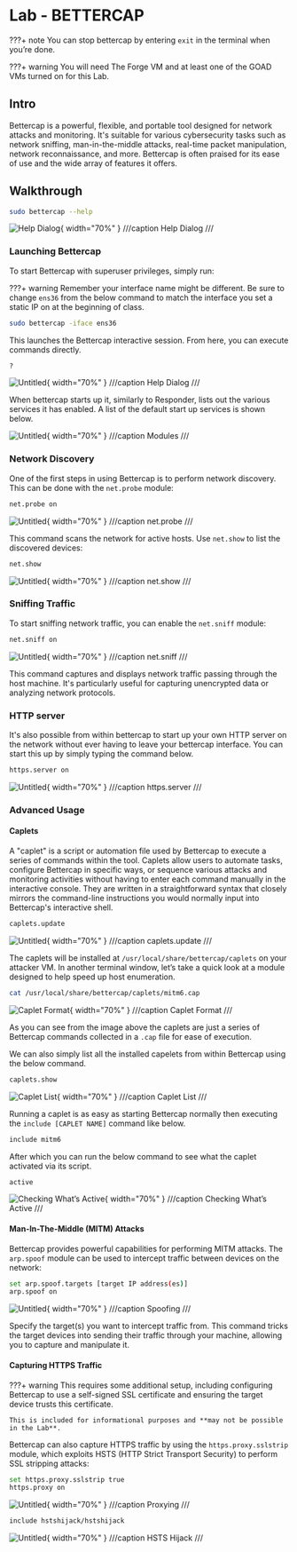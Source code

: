 # Lab - BETTERCAP

???+ note
    You can stop bettercap by entering `exit` in the terminal when you’re done.

???+ warning
    You will need The Forge VM and at least one of the GOAD VMs turned on for this Lab.

## Intro

Bettercap is a powerful, flexible, and portable tool designed for network attacks and monitoring. It's suitable for various cybersecurity tasks such as network sniffing, man-in-the-middle attacks, real-time packet manipulation, network reconnaissance, and more. Bettercap is often praised for its ease of use and the wide array of features it offers.

## Walkthrough

```bash
sudo bettercap --help
```

![Help Dialog](img\Untitled.png){ width="70%" }
///caption
Help Dialog
///

### Launching Bettercap

To start Bettercap with superuser privileges, simply run:

???+ warning
    Remember your interface name might be different. Be sure to change `ens36` from the below command to match the interface you set a static IP on at the beginning of class.

```bash
sudo bettercap -iface ens36
```

This launches the Bettercap interactive session. From here, you can execute commands directly.

```bash
?
```

![Untitled](img\Untitled%201.png){ width="70%" }
///caption
Help Dialog
///

When bettercap starts up it, similarly to Responder, lists out the various services it has enabled. A list of the default start up services is shown below.

![Untitled](img\Untitled%202.png){ width="70%" }
///caption
Modules
///

### Network Discovery

One of the first steps in using Bettercap is to perform network discovery. This can be done with the `net.probe` module:

```bash
net.probe on
```

![Untitled](img\Untitled%203.png){ width="70%" }
///caption
net.probe
///

This command scans the network for active hosts. Use `net.show` to list the discovered devices:

```bash
net.show
```

![Untitled](img\Untitled%204.png){ width="70%" }
///caption
net.show
///

### Sniffing Traffic

To start sniffing network traffic, you can enable the `net.sniff` module:

```bash
net.sniff on
```

![Untitled](img\Untitled%205.png){ width="70%" }
///caption
net.sniff
///

This command captures and displays network traffic passing through the host machine. It's particularly useful for capturing unencrypted data or analyzing network protocols.

### HTTP server

It's also possible from within bettercap to start up your own HTTP server on the network without ever having to leave your bettercap interface. You can start this up by simply typing the command below.

```bash
https.server on
```

![Untitled](img\Untitled%206.png){ width="70%" }
///caption
https.server
///

### Advanced Usage

#### Caplets

A "caplet" is a script or automation file used by Bettercap to execute a series of commands within the tool. Caplets allow users to automate tasks, configure Bettercap in specific ways, or sequence various attacks and monitoring activities without having to enter each command manually in the interactive console. They are written in a straightforward syntax that closely mirrors the command-line instructions you would normally input into Bettercap's interactive shell.

```bash
caplets.update
```

![Untitled](img\Untitled%207.png){ width="70%" }
///caption
caplets.update
///

The caplets will be installed at `/usr/local/share/bettercap/caplets` on your attacker VM. In another terminal window, let’s take a quick look at a module designed to help speed up host enumeration.

```bash
cat /usr/local/share/bettercap/caplets/mitm6.cap
```

![Caplet Format](img\image.png){ width="70%" }
///caption
Caplet Format
///

As you can see from the image above the caplets are just a series of Bettercap commands collected in a `.cap` file for ease of execution. 

We can also simply list all the installed capelets from within Bettercap using the below command.

```bash
caplets.show
```

![Caplet List](img\Untitled%208.png){ width="70%" }
///caption
Caplet List
///

Running a caplet is as easy as starting Bettercap normally then executing the `include [CAPLET NAME]` command like below.

```bash
include mitm6
```

After which you can run the below command to see what the caplet activated via its script.

```bash
active
```

![Checking What’s Active](img\image%201.png){ width="70%" }
///caption
Checking What’s Active
///

#### Man-In-The-Middle (MITM) Attacks

Bettercap provides powerful capabilities for performing MITM attacks. The `arp.spoof` module can be used to intercept traffic between devices on the network:

```bash
set arp.spoof.targets [target IP address(es)]
arp.spoof on
```

![Untitled](img\Untitled%209.png){ width="70%" }
///caption
Spoofing
///

Specify the target(s) you want to intercept traffic from. This command tricks the target devices into sending their traffic through your machine, allowing you to capture and manipulate it.

#### Capturing HTTPS Traffic

???+ warning
    This requires some additional setup, including configuring Bettercap to use a self-signed SSL certificate and ensuring the target device trusts this certificate. 

    This is included for informational purposes and **may not be possible in the Lab**.

Bettercap can also capture HTTPS traffic by using the `https.proxy.sslstrip` module, which exploits HSTS (HTTP Strict Transport Security) to perform SSL stripping attacks:

```bash
set https.proxy.sslstrip true
https.proxy on
```

![Untitled](img\Untitled%2010.png){ width="70%" }
///caption
Proxying
///

```bash
include hstshijack/hstshijack
```

![Untitled](img\Untitled%2011.png){ width="70%" }
///caption
HSTS Hijack
///